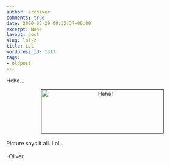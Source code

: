 ```yaml
---
author: archiver
comments: true
date: 2000-05-29 00:32:37+00:00
excerpt: None
layout: post
slug: lol-2
title: Lol
wordpress_id: 1313
tags:
- oldpost
---
```


Hehe...<br /><center><img src="http://www.oliverweb.com/images/bus.jpg" width="320" height="114" border="1" alt="Haha!"></center><br />Picture says it all. Lol...<br /><br />-Oliver